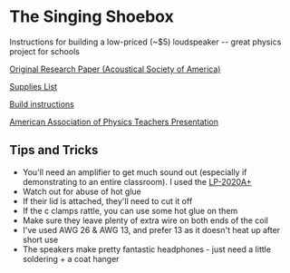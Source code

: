 # The Singing Shoebox
Instructions for building a low-priced (~$5) loudspeaker -- great physics project for schools

[Original Research Paper (Acoustical Society of America)](porter_2010.pdf)

[Supplies List](supplies.pdf)

[Build instructions](build_instructions.pdf)

[American Association of Physics Teachers Presentation](presentation.pdf)

## Tips and Tricks

* You'll need an amplifier to get much sound out (especially if demonstrating to an entire classroom). I used the [LP-2020A+](http://amzn.com/B0049P6OTI)
* Watch out for abuse of hot glue
* If their lid is attached, they'll need to cut it off
* If the c clamps rattle, you can use some hot glue on them
* Make sure they leave plenty of extra wire on both ends of the coil
* I've used AWG 26 & AWG 13, and prefer 13 as it doesn't heat up after short use
* The speakers make pretty fantastic headphones - just need a little soldering + a coat hanger

